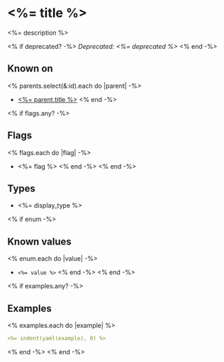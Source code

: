 # <%= title %>

<%= description %>

<% if deprecated? -%>
*Deprecated: <%= deprecated %>*
<% end -%>

## Known on

<% parents.select(&:id).each do |parent| -%>
  * [<%= parent.title %>](<%= parent.path %>)
<% end -%>

<% if flags.any? -%>
## Flags

<% flags.each do |flag| -%>
  * <%= flag %>
<% end -%>
<% end -%>

## Types

* <%= display_type %>

<% if enum -%>
## Known values

<% enum.each do |value| -%>
  * `<%= value %>`
<% end -%>
<% end -%>

<% if examples.any? -%>
## Examples
<% examples.each do |example| %>
```yaml
<%= indent(yaml(example), 0) %>
```
<% end -%>
<% end -%>
